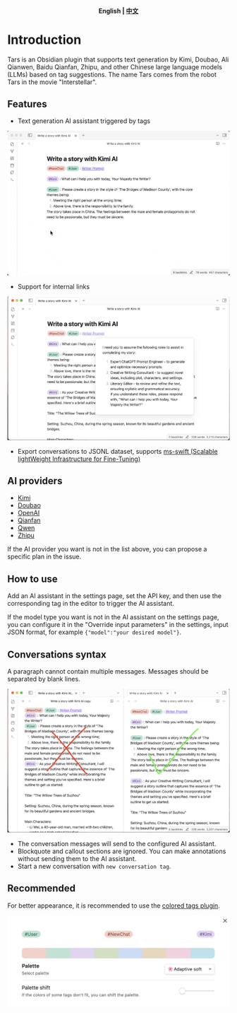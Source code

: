 <h4 align="center">
    <p>
        <b>English</b> |
        <a href="README.md">中文</a>
    </p>
</h4>

# Introduction

Tars is an Obsidian plugin that supports text generation by Kimi, Doubao, Ali Qianwen, Baidu Qianfan, Zhipu, and other Chinese large language models (LLMs) based on tag suggestions. The name Tars comes from the robot Tars in the movie "Interstellar".

## Features

- Text generation AI assistant triggered by tags

![Text generation triggered by tag](docs/images/write%20a%20story%20with%20Kimi.gif)

- Support for internal links

![Internal link support](docs/images/writer%20prompt.png)

- Export conversations to JSONL dataset, supports [ms-swift (Scalable lightWeight Infrastructure for Fine-Tuning)](https://github.com/modelscope/swift)

## AI providers

- [Kimi](https://www.moonshot.cn)
- [Doubao](https://www.volcengine.com/product/doubao)
- [OpenAI](https://platform.openai.com/api-keys)
- [Qianfan](https://qianfan.cloud.baidu.com)
- [Qwen](https://dashscope.console.aliyun.com)
- [Zhipu](https://open.bigmodel.cn/)

If the AI provider you want is not in the list above, you can propose a specific plan in the issue.

## How to use

Add an AI assistant in the settings page, set the API key, and then use the corresponding tag in the editor to trigger the AI assistant.

If the model type you want is not in the AI assistant on the settings page, you can configure it in the "Override input parameters" in the settings, input JSON format, for example `{"model":"your desired model"}`.

## Conversations syntax

A paragraph cannot contain multiple messages. Messages should be separated by blank lines.

![Conversations syntax](docs/images/syntax.png)

- The conversation messages will send to the configured AI assistant.
- Blockquote and callout sections are ignored. You can make annotations without sending them to the AI assistant.
- Start a new conversation with `new conversation tag`.

## Recommended

For better appearance, it is recommended to use the [colored tags plugin](https://github.com/pfrankov/obsidian-colored-tags).

![Colored tags plugin](docs/images/coloredTags.png)
